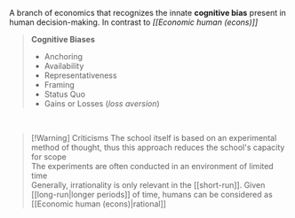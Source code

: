 A branch of economics that recognizes the innate **cognitive bias** present in human decision-making. In contrast to *[[Economic human (econs)]]*

> **Cognitive Biases**
> - Anchoring
> - Availability
> - Representativeness
> - Framing
> - Status Quo
> - Gains or Losses (*loss aversion*)

<br>


> [!Warning] Criticisms
>The school itself is based on an experimental method of thought, thus this approach reduces the school's capacity for scope
> <br>
> The experiments are often conducted in an environment of limited time
> <br>
> Generally, irrationality is only relevant in the [[short-run]]. Given [[long-run|longer periods]] of time, humans can be considered as [[Economic human (econs)|rational]]   

